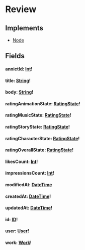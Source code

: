 # Review

## Implements

- [Node](/api/graphql/interfaces/node.md)


## Fields

#### annictId: [Int](/api/graphql/scalars/int.md)!

#### title: [String](/api/graphql/scalars/string.md)!

#### body: [String](/api/graphql/scalars/string.md)!

#### ratingAnimationState: [RatingState](/api/graphql/enums/rating-state.md)!
#### ratingMusicState: [RatingState](/api/graphql/enums/rating-state.md)!
#### ratingStoryState: [RatingState](/api/graphql/enums/rating-state.md)!
#### ratingCharacterState: [RatingState](/api/graphql/enums/rating-state.md)!
#### ratingOverallState: [RatingState](/api/graphql/enums/rating-state.md)!

#### likesCount: [Int](/api/graphql/scalars/int.md)!
#### impressionsCount: [Int](/api/graphql/scalars/int.md)!

#### modifiedAt: [DateTime](/api/graphql/scalars/date-time.md)
#### createdAt: [DateTime](/api/graphql/scalars/date-time.md)!
#### updatedAt: [DateTime](/api/graphql/scalars/date-time.md)!

#### id: [ID](/api/graphql/scalars/id.md)!

#### user: [User](/api/graphql/objects/user.md)!

#### work: [Work](/api/graphql/objects/work.md)!
